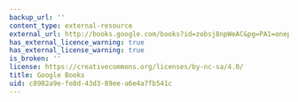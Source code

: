 ```yaml
---
backup_url: ''
content_type: external-resource
external_url: http://books.google.com/books?id=zobsj8npWeAC&pg=PA1=onepage
has_external_licence_warning: true
has_external_license_warning: true
is_broken: ''
license: https://creativecommons.org/licenses/by-nc-sa/4.0/
title: Google Books
uid: c8982a9e-fe8d-43d3-89ee-a6e4a7fb541c
---
```

